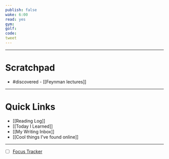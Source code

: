 ```yaml
---
publish: false
wake: 6:00
read: yes
gym:
golf:
code:
tweet
---
```

***
# Scratchpad
- #discovered - [[Feynman lectures]]



---
# Quick Links
- [[Reading Log]]
- [[Today I Learned]]
- [[My Writing Inbox]]
- [[Cool things I've found online]]

***
- [ ] [Focus Tracker](https://docs.google.com/spreadsheets/d/18ZL9CSRxE2z7pTKcaPGe3749GMO9Ov2UjVsRMQqShBk/edit#gid=696776801)